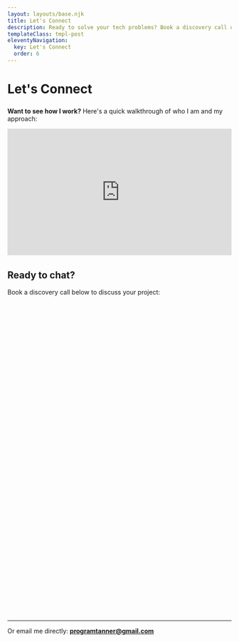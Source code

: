 ```yaml
---
layout: layouts/base.njk
title: Let's Connect
description: Ready to solve your tech problems? Book a discovery call or email programtanner@gmail.com to discuss your AWS optimization, development, or infrastructure needs.
templateClass: tmpl-post
eleventyNavigation:
  key: Let's Connect
  order: 6
---
```


# Let's Connect

<div style="margin-top: 1.5rem; margin-bottom: 2rem;">
  <p><strong>Want to see how I work?</strong> Here's a quick walkthrough of who I am and my approach:</p>
  <div style="position: relative; padding-bottom: 56.25%; height: 0; overflow: hidden;">
    <iframe src="https://www.loom.com/embed/59e4a32850aa48cd98b33c8b56e9c0e4?sid=ff0ba1e2-22f3-4182-95be-956abecdf6ab"
            frameborder="0"
            webkitallowfullscreen
            mozallowfullscreen
            allowfullscreen
            style="position: absolute; top: 0; left: 0; width: 100%; height: 100%;">
    </iframe>
  </div>
</div>

## Ready to chat?

Book a discovery call below to discuss your project:

<!-- Calendly inline widget begin -->
<div class="calendly-inline-widget" data-url="https://calendly.com/decoupledev/discovery-call?primary_color=ff7800" style="min-width:320px;height:700px;"></div>
<script type="text/javascript" src="https://assets.calendly.com/assets/external/widget.js" async></script>
<!-- Calendly inline widget end -->

---

Or email me directly: **programtanner@gmail.com**
